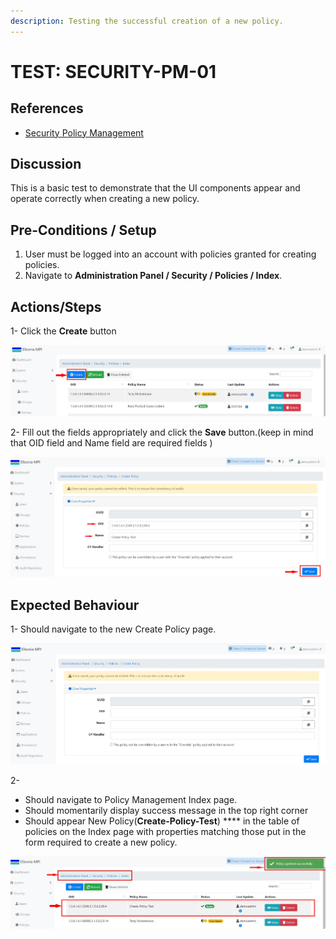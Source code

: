 ```yaml
---
description: Testing the successful creation of a new policy.
---
```


# TEST: SECURITY-PM-01

## References

* [Security Policy Management](broken-reference)

## Discussion

This is a basic test to demonstrate that the UI components appear and operate correctly when creating a new policy.

## Pre-Conditions / Setup

1. User must be logged into an account with policies granted for creating policies.
2. Navigate to **Administration Panel / Security / Policies / Index**.

## Actions/Steps

1- Click the **Create** button &#x20;

![](<../../../../../../../../.gitbook/assets/1 (3).jpg>)

2- Fill out the fields appropriately and click the **Save** button.(keep in mind that  OID field and Name field are required fields )&#x20;

![](<../../../../../../../../.gitbook/assets/3 (5).jpg>)

## Expected Behaviour

1- Should navigate to the new Create Policy page.

![](../../../../../../../../.gitbook/assets/2.jpg)

2-

* Should navigate to Policy Management Index page.
* Should momentarily display success message in the top right corner
* Should appear New Policy(**Create-Policy-Test**) **** in the table of policies on the Index page with properties matching those put in the form required to create a new policy.

![](<../../../../../../../../.gitbook/assets/4 (1).jpg>)





&#x20;  &#x20;

